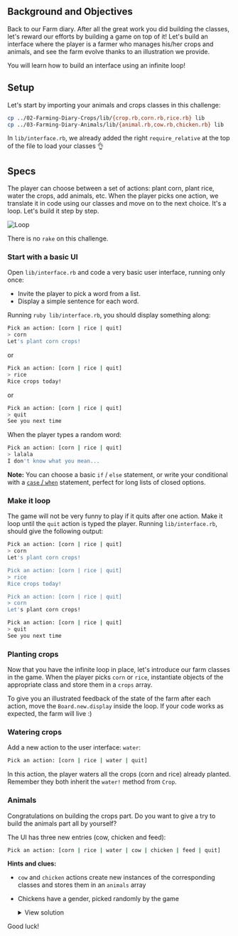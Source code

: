 ## Background and Objectives
Back to our Farm diary. After all the great work you did building the classes, let's reward our efforts by building a game on top of it! Let's build an interface where the player is a farmer who manages his/her crops and animals, and see the farm evolve thanks to an illustration we provide.

You will learn how to build an interface using an infinite loop!

## Setup

Let's start by importing your animals and crops classes in this challenge:

```bash
cp ../02-Farming-Diary-Crops/lib/{crop.rb,corn.rb,rice.rb} lib
cp ../03-Farming-Diary-Animals/lib/{animal.rb,cow.rb,chicken.rb} lib
```

In `lib/interface.rb`, we already added the right `require_relative` at the top of the file to load your classes 👌

## Specs

The player can choose between a set of actions: plant corn, plant rice, water the crops, add animals, etc.
When the player picks one action, we translate it in code using our classes and move on to the next choice. It's a loop. Let's build it step by step.

![Loop](https://raw.githubusercontent.com/lewagon/fullstack-images/master/ruby/farming-diary/loop.svg?sanitize=true)


There is no `rake` on this challenge.

### Start with a basic UI

Open `lib/interface.rb` and code a very basic user interface, running only once:
- Invite the player to pick a word from a list.
- Display a simple sentence for each word.

Running `ruby lib/interface.rb`, you should display something along:

```bash
Pick an action: [corn | rice | quit]
> corn
Let's plant corn crops!
```

or

```bash
Pick an action: [corn | rice | quit]
> rice
Rice crops today!
```

or

```bash
Pick an action: [corn | rice | quit]
> quit
See you next time
```

When the player types a random word:

```bash
Pick an action: [corn | rice | quit]
> lalala
I don't know what you mean...
```

**Note:** You can choose a basic `if` / `else` statement, or write your conditional with a [`case` / `when`](https://ruby-doc.org/docs/keywords/1.9/Object.html#method-i-case) statement, perfect for long lists of closed options.


### Make it loop

The game will not be very funny to play if it quits after one action. Make it loop until the `quit` action is typed the player. Running `lib/interface.rb`, should give the following output:

```bash
Pick an action: [corn | rice | quit]
> corn
Let's plant corn crops!

Pick an action: [corn | rice | quit]
> rice
Rice crops today!

Pick an action: [corn | rice | quit]
> corn
Let's plant corn crops!

Pick an action: [corn | rice | quit]
> quit
See you next time
```

### Planting crops

Now that you have the infinite loop in place, let's introduce our farm classes in the game. When the player picks `corn` or `rice`, instantiate objects of the appropriate class and store them in a `crops` array.

To give you an illustrated feedback of the state of the farm after each action, move the `Board.new.display` inside the loop. If your code works as expected, the farm will live :)


### Watering crops

Add a new action to the user interface: `water`:

```bash
Pick an action: [corn | rice | water | quit]
```

In this action, the player waters all the crops (corn and rice) already planted. Remember they both inherit the `water!` method from `Crop`.

### Animals

Congratulations on building the crops part. Do you want to give a try to build the animals part all by yourself?

The UI has three new entries (cow, chicken and feed):

```bash
Pick an action: [corn | rice | water | cow | chicken | feed | quit]
```

**Hints and clues:**
- `cow` and `chicken` actions create new instances of the corresponding classes and stores them in an `animals` array
- Chickens have a gender, picked randomly by the game
  <details>
  <summary markdown='span'>View solution</summary>

  ```bash
  when "chicken"
    gender = ["female", "male"].sample
    puts "The chicken is a #{gender}"
    Chicken.new(gender)
  ```
  </details>

Good luck!
